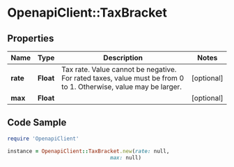 # OpenapiClient::TaxBracket

## Properties

Name | Type | Description | Notes
------------ | ------------- | ------------- | -------------
**rate** | **Float** | Tax rate. Value cannot be negative. For rated taxes, value must be from 0 to 1. Otherwise, value may be larger. | [optional] 
**max** | **Float** |  | [optional] 

## Code Sample

```ruby
require 'OpenapiClient'

instance = OpenapiClient::TaxBracket.new(rate: null,
                                 max: null)
```


